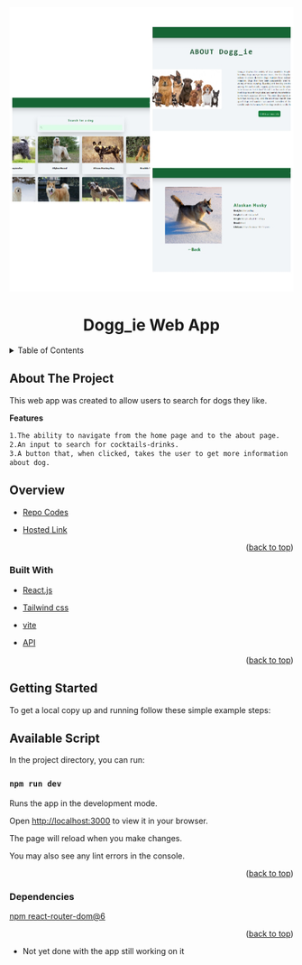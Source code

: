 <div id="top"></div>
<div align="center">
    <img src="./src/assets/dog.png">
</div>
<h1  align="center" >Dogg_ie Web App</h1>
<!-- TABLE OF CONTENTS -->
<details>
  <summary>Table of Contents</summary>
  <ol>
    <li>
      <a href="#about-the-project">About The Project</a>
        <ul>
            <li><a href="#overview">Overview</a></li>
            <li><a href="#built-with">Built With</a></li>
            <li><a href="#getting-started">Getting Started</a></li>
            <li><a href="#available-script">Available Script</a></li>
            <li><a href="#dependencies">Dependencies</a></li>
        </ul>
    </li>      
  </ol>
</details>


## About The Project

This web app was created to allow users to search for dogs they like.

**Features**


```
1.The ability to navigate from the home page and to the about page.
2.An input to search for cocktails-drinks.
3.A button that, when clicked, takes the user to get more information about dog.
```

## Overview

* [Repo Codes](https://github.com/ijayhub/dog-web-app)

* [Hosted Link](https://dog-web-app.netlify.app/)


<p align="right">(<a href="#top">back to top</a>)</p>

### Built With

* [React.js](https://reactjs.org/)

* [Tailwind css](https://tailwindcss.com/)

* [vite](https://vitejs.dev/guide/#scaffolding-your-first-vite-project)

* [API](https://thedogapi.com/)




<p align="right">(<a href="#top">back to top</a>)</p>

## Getting Started


To get a local copy up and running follow these simple example steps:
## Available Script

In the project directory, you can run:

 ### `npm run dev`

Runs the app in the development mode.

Open [http://localhost:3000](http://localhost:3000) to view it in your browser.

The page will reload when you make changes.

You may also see any lint errors in the console.

<p align="right">(<a href="#top">back to top</a>)</p>

### Dependencies
[npm react-router-dom@6](https://reactrouter.com/docs/en/v6/getting-started/installation)

<p align="right">(<a href="#top">back to top</a>)</p>

 - Not yet done with the app still working on it

